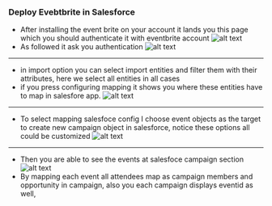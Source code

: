 ### Deploy Evebtbrite in Salesforce
* After installing the event brite on your account it lands you this page which you should authenticate it with eventbrite account 
![alt text](https://user-images.githubusercontent.com/7471619/31694204-cc6b01a0-b357-11e7-8179-ea561069d172.png)
* As followed it ask you authentication 
![alt text](https://user-images.githubusercontent.com/7471619/31694215-dae330f4-b357-11e7-8815-6fafd2ddcdec.png)
------
* in import option you can select import entities and filter them with their attributes, here we select all entities in all cases 
* if you press configuring mapping it shows you where these entities have to map in salesfore app.
![alt text](https://user-images.githubusercontent.com/7471619/31694226-e5ea1c74-b357-11e7-9c2e-03016b9b9762.png)
------
* To select mapping salesfoce config I choose event objects as the target to create new campaign object in salesforce, notice these options all could be customized 
![alt text](https://user-images.githubusercontent.com/7471619/31694247-0435a3ba-b358-11e7-96ee-25276eab54c1.png)
--- 
* Then you are able to see the events at salesfoce campaign section  
![alt text](https://user-images.githubusercontent.com/7471619/31694270-29e551c8-b358-11e7-871f-820cf8a95e9d.png)
* By mapping each event all attendees map as campaign members and opportunity in campaign, also you each campaign displays eventid as well, 
